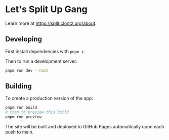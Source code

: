 # Let's Split Up Gang

Learn more at <https://split.clontz.org/about>.

## Developing

First install dependencies with `pnpm i`.

Then to run a development server:

```bash
pnpm run dev --host
```

## Building

To create a production version of the app:

```bash
pnpm run build
# then to preview this build
pnpm run preview
```

The site will be built and deployed to GitHub Pages
automatically upon each push to main.
